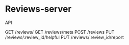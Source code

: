 # Reviews-server

API

GET /reviews/
GET /reviews/meta
POST /reviews
PUT /reviews/:review_id/helpful
PUT /reviews/:review_id/report
